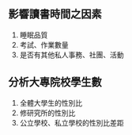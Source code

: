## 影響讀書時間之因素
1. 睡眠品質
2. 考試、作業數量
3. 是否有其他私人事務、社團、活動

## 分析大專院校學生數
1. 全體大學生的性別比
2. 修研究所的性別比
3. 公立學校、私立學校的性別比差距
